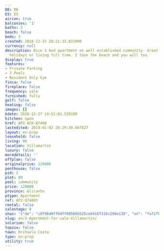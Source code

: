 ```yaml
---
DE: DE
ES: ES
aircon: true
balconies: '1'
baths: 2
beach: false
beds: 3
created: 2018-12-25 20:21:33.831000
currency: null
description: Nice 3 bed apartment on well established community. Great for family
  holidays or living full time. I love the beach and you will too.
display: true
features:
- Private Parking
- 3 Pools
- Resident Only Gym
finca: false
fireplace: false
frequency: sale
furnished: fully
golf: false
heating: false
images: []
kdate: 2018-12-27 14:51:02.539190
kitchen: open
kref: AP2-ACK-Q7408
lastedited: 2019-01-02 20:29:30.607827
layout: en-prop
leasehold: false
living: 80
location: Villamartin
luxury: false
moredetails: ''
offplan: false
originalprice: 120000
penthouse: false
pid: 2
plot: 80
pool: community
price: 120000
province: Alicante
ptype: Apartment
ref: AP2-Q7408t
rental: false
salestage: 0
shas: '{"de": "c9f96d9ffb9ff60569b525ce6416f316c298e138", "en": "faf2fbdd53e30ba1ca86b0bf7cb251383207c386"}'
slug: en/2-Apartment-for-sale-Villamartin/
solarium: false
topsix: false
town: Orihuela Costa
type: en-prop
utility: true
---
```

